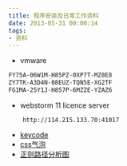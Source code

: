 ```yaml
---
title: 程序安装及日常工作资料
date: 2013-05-31 00:00:14
tags:
- 资料
---
```

- vmware
```bash
FY75A-06W1M-H85PZ-0XP7T-MZ8E8
ZY7TK-A3D4N-08EUZ-TQN5E-XG2TF
FG1MA-25Y1J-H857P-6MZZE-YZAZ6
```
- webstorm 11 licence server
```
    http://114.215.133.70:41017
```
- [keycode](http://keycode.info/)
- [css气泡](http://demo.jb51.net/js/2012/cssdemoqipao/)
- [正则路径分析图](https://jex.im/regulex)

